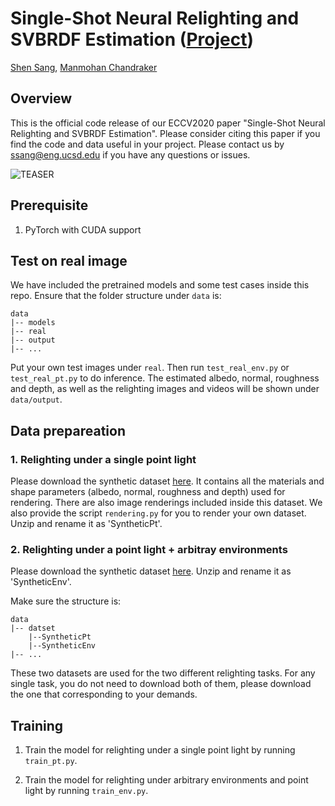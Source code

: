 # Single-Shot Neural Relighting and SVBRDF Estimation ([Project](http://cseweb.ucsd.edu/~viscomp/projects/ECCV20NeuralRelighting/))


[Shen Sang](https://sites.google.com/view/ssang), [Manmohan Chandraker](https://cseweb.ucsd.edu/~mkchandraker/)


## Overview

This is the official code release of our ECCV2020 paper "Single-Shot Neural Relighting and SVBRDF Estimation". Please consider citing this paper if you find the code and data useful in your project. Please contact us by ssang@eng.ucsd.edu if you have any questions or issues.



![TEASER](http://cseweb.ucsd.edu/~viscomp/projects/ECCV20NeuralRelighting/assets/teaser.png)



## Prerequisite
1. PyTorch with CUDA support



## Test on real image

We have included the pretrained models and some test cases inside this repo. Ensure that the folder structure under `data` is:

```
data
|-- models
|-- real
|-- output
|-- ...
```

Put your own test images under `real`. Then run `test_real_env.py` or `test_real_pt.py` to do inference. The estimated albedo, normal, roughness and depth, as well as the relighting images and videos will be shown under `data/output`.


## Data prepareation

### 1. Relighting under a single point light
Please download the synthetic dataset [here](https://drive.google.com/file/d/1kmgPzBhhZpozNA7QH2FOmfM51m6CKwNc/view?usp=sharing). It contains all the materials and shape parameters (albedo, normal, roughness and depth) used for rendering. There are also image renderings included inside this dataset. We also provide the script `rendering.py` for you to render your own dataset. Unzip and rename it as 'SyntheticPt'.


### 2. Relighting under a point light + arbitray environments
Please download the synthetic dataset [here](http://cseweb.ucsd.edu/~viscomp/projects/SIGA18ShapeSVBRDF/Data.zip). Unzip and rename it as 'SyntheticEnv'.


Make sure the structure is:

```
data
|-- datset
    |--SyntheticPt
    |--SyntheticEnv
|-- ...
```

These two datasets are used for the two different relighting tasks. For any single task, you do not need to download both of them, please download the one that corresponding to your demands.


## Training

1. Train the model for relighting under a single point light by running `train_pt.py`.

2. Train the model for relighting under arbitrary environments and point light by running `train_env.py`.
